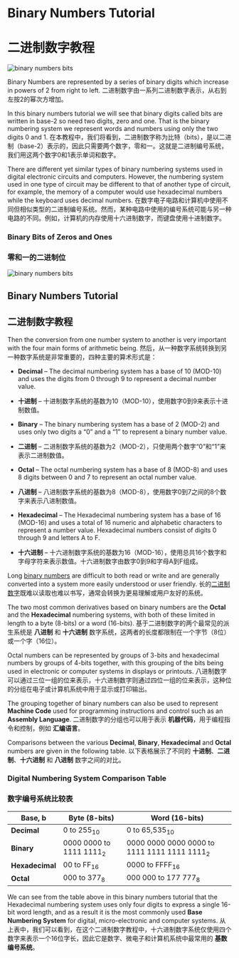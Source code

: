 # Binary Numbers Tutorial

# 二进制数字教程

![binary numbers bits](https://www.electronics-tutorials.ws/wp-content/uploads/2022/08/binary-numbers.jpg?fit=355%2C226)

Binary Numbers are represented by a series of binary digits which increase in powers of 2 from right to left.
二进制数字由一系列二进制数字表示，从右到左按2的幂次方增加。

In this binary numbers tutorial we will see that binary digits called bits are written in base-2 so need two digits, zero and one. That is the binary numbering system we represent words and numbers using only the two digits 0 and 1.
在本教程中，我们将看到，二进制数字称为比特（bits），是以二进制（base-2）表示的，因此只需要两个数字，零和一。这就是二进制编号系统，我们用这两个数字0和1表示单词和数字。

There are different yet similar types of binary numbering systems used in digital electronic circuits and computers. However, the numbering system used in one type of circuit may be different to that of another type of circuit, for example, the memory of a computer would use hexadecimal numbers while the keyboard uses decimal numbers.
在数字电子电路和计算机中使用不同但相似类型的二进制编号系统。然而，某种电路中使用的编号系统可能与另一种电路的不同。例如，计算机的内存使用十六进制数字，而键盘使用十进制数字。

### Binary Bits of Zeros and Ones

### 零和一的二进制位

![binary numbers bits](https://www.electronics-tutorials.ws/wp-content/uploads/2018/05/binary-bin1a.gif)

## Binary Numbers Tutorial

## 二进制数字教程

Then the conversion from one number system to another is very important with the four main forms of arithmetic being.
然后，从一种数字系统转换到另一种数字系统是非常重要的，四种主要的算术形式是：

* **Decimal** – The decimal numbering system has a base of 10 (MOD-10) and uses the digits from 0 through 9 to represent a decimal number value.

* **十进制** – 十进制数字系统的基数为10（MOD-10），使用数字0到9来表示十进制数值。

* **Binary** – The binary numbering system has a base of 2 (MOD-2) and uses only two digits a “0” and a “1” to represent a binary number value.

* **二进制** – 二进制数字系统的基数为2（MOD-2），只使用两个数字“0”和“1”来表示二进制数值。

* **Octal** – The octal numbering system has a base of 8 (MOD-8) and uses 8 digits between 0 and 7 to represent an octal number value.

* **八进制** – 八进制数字系统的基数为8（MOD-8），使用数字0到7之间的8个数字来表示八进制数值。

* **Hexadecimal** – The Hexadecimal numbering system has a base of 16 (MOD-16) and uses a total of 16 numeric and alphabetic characters to represent a number value. Hexadecimal numbers consist of digits 0 through 9 and letters A to F.

* **十六进制** – 十六进制数字系统的基数为16（MOD-16），使用总共16个数字和字母字符来表示数值。十六进制数字由数字0到9和字母A到F组成。

Long [binary numbers](https://www.electronics-tutorials.ws/bin_1.html) are difficult to both read or write and are generally converted into a system more easily understood or user friendly.
长的[二进制数字](https://www.electronics-tutorials.ws/bin_1.html)既难以读取也难以书写，通常会转换为更易理解或用户友好的系统。

The two most common derivatives based on binary numbers are the **Octal** and the **Hexadecimal** numbering systems, with both of these limited in length to a byte (8-bits) or a word (16-bits).
基于二进制数字的两个最常见的派生系统是 **八进制** 和 **十六进制** 数字系统，这两者的长度都限制在一个字节（8位）或一个字（16位）。

Octal numbers can be represented by groups of 3-bits and hexadecimal numbers by groups of 4-bits together, with this grouping of the bits being used in electronic or computer systems in displays or printouts.
八进制数字可以通过三位一组的位来表示，十六进制数字则通过四位一组的位来表示，这种位的分组在电子或计算机系统中用于显示或打印输出。

The grouping together of binary numbers can also be used to represent **Machine Code** used for programming instructions and control such as an **Assembly Language**.
二进制数字的分组也可以用于表示 **机器代码**，用于编程指令和控制，例如 **汇编语言**。

Comparisons between the various **Decimal**, **Binary**, **Hexadecimal** and **Octal** numbers are given in the following table.
以下表格展示了不同的 **十进制**、**二进制**、**十六进制** 和 **八进制** 数字之间的对比。

### Digital Numbering System Comparison Table

### 数字编号系统比较表

| Base, b         | Byte (8-bits)                      | Word (16-bits)                                         |
| --------------- | ---------------------------------- | ------------------------------------------------------ |
| **Decimal**     | 0 to 255<sub>10</sub>              | 0 to 65,535<sub>10</sub>                               |
| **Binary**      | 0000 0000 to 1111 1111<sub>2</sub> | 0000 0000 0000 0000 to 1111 1111 1111 1111<sub>2</sub> |
| **Hexadecimal** | 00 to FF<sub>16</sub>              | 0000 to FFFF<sub>16</sub>                              |
| **Octal**       | 000 to 377<sub>8</sub>             | 000 000 to 177 777<sub>8</sub>                         |

We can see from the table above in this binary numbers tutorial that the Hexadecimal numbering system uses only four digits to express a single 16-bit word length, and as a result it is the most commonly used **Base Numbering System** for digital, micro-electronic and computer systems.
从上表中，我们可以看到，在这个二进制数字教程中，十六进制数字系统仅使用四个数字来表示一个16位字长，因此它是数字、微电子和计算机系统中最常用的 **基数编号系统**。
